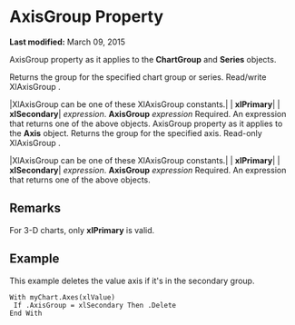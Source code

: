 
# AxisGroup Property

 **Last modified:** March 09, 2015

AxisGroup property as it applies to the  **ChartGroup** and **Series** objects.

Returns the group for the specified chart group or series. Read/write XlAxisGroup .



|XlAxisGroup can be one of these XlAxisGroup constants.|
| **xlPrimary**|
| **xlSecondary**|
 _expression_. **AxisGroup**
 _expression_ Required. An expression that returns one of the above objects.
AxisGroup property as it applies to the  **Axis** object.
Returns the group for the specified axis. Read-only XlAxisGroup .


|XlAxisGroup can be one of these XlAxisGroup constants.|
| **xlPrimary**|
| **xlSecondary**|
 _expression_. **AxisGroup**
 _expression_ Required. An expression that returns one of the above objects.

## Remarks

For 3-D charts, only  **xlPrimary** is valid.


## Example

This example deletes the value axis if it's in the secondary group.


```
With myChart.Axes(xlValue) 
 If .AxisGroup = xlSecondary Then .Delete 
End With
```

